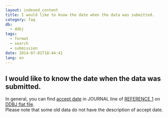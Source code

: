 ```yaml
---
layout: indexed_content
title: I would like to know the date when the data was submitted. 
category: faq
db:
  - ddbj
tags: 
  - format
  - search
  - submission
date: 2014-07-01T18:44:41
lang: en
---
```


## I would like to know the date when the data was submitted. 

<p>In general, you can find <a href="/ddbj/submission.html#acceptdate">accept date</a> in JOURNAL line of <a href="/ddbj/flat-file-e.html#Reference1B">REFERENCE 1</a> on <a href="/ddbj/flat-file-e.html">DDBJ flat file</a>. <br>Please note that some old data do not have the description of accept date. </p>
